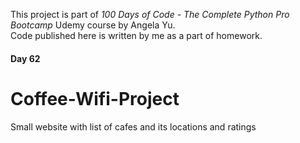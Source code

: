 This project is part of _100 Days of Code - The Complete Python Pro Bootcamp_ Udemy course by Angela Yu.<br />
Code published here is written by me as a part of homework.
#### Day 62

# Coffee-Wifi-Project
Small website with list of cafes and its locations and ratings
